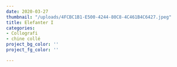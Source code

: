 ```yaml
---
date: 2020-03-27
thumbnail: "/uploads/4FCBC1B1-E500-4244-80C8-4C461B4C6427.jpeg"
title: Elefanter I
categories:
- Collografi
- chine collé
project_bg_color: ''
project_fg_color: ''

---
```

